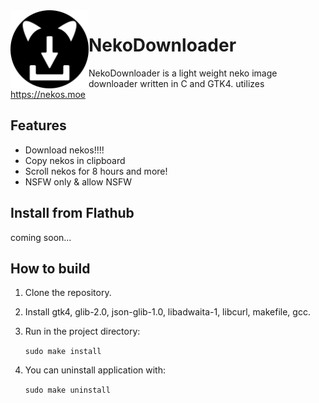 <img align="left" alt="Project logo" src="data/nekodownloader.svg" width="125"/>

# NekoDownloader

NekoDownloader is a light weight neko image downloader written in C and GTK4.
utilizes https://nekos.moe

## Features
- Download nekos!!!!
- Copy nekos in clipboard
- Scroll nekos for 8 hours and more!
- NSFW only & allow NSFW

## Install from Flathub
coming soon...

## How to build 

1. Clone the repository.
2. Install gtk4, glib-2.0, json-glib-1.0, libadwaita-1, libcurl, makefile, gcc.
3. Run in the project directory:

    `sudo make install`

4. You can uninstall application with:

    `sudo make uninstall`
